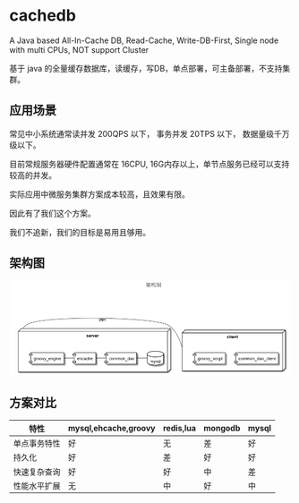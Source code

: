 # cachedb
A Java based All-In-Cache DB, Read-Cache, Write-DB-First, Single node with multi CPUs, NOT support Cluster

基于 java 的全量缓存数据库，读缓存，写DB，单点部署，可主备部署，不支持集群。

## 应用场景

常见中小系统通常读并发 200QPS 以下， 事务并发 20TPS 以下， 数据量级千万级以下。

目前常规服务器硬件配置通常在 16CPU, 16G内存以上，单节点服务已经可以支持较高的并发。

实际应用中微服务集群方案成本较高，且效果有限。

因此有了我们这个方案。

我们不追新，我们的目标是易用且够用。

## 架构图

![image](/out/doc/puml/architect/架构图.png)

## 方案对比

|特性|mysql,ehcache,groovy|redis,lua|mongodb|mysql|
|---|---|---|---|---|
|单点事务特性|好|无|差|好|
|持久化|好|差|好|好|
|快速复杂查询|好|好|中|差|
|性能水平扩展|无|中|好|中|
